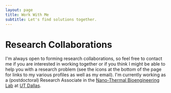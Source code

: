 ```yaml
---
layout: page
title: Work With Me
subtitle: Let's find solutions together.
---
```


# Research Collaborations

I'm always open to forming research collaborations, so feel free to contact me if you are interested in working together or if you think I might be able to help you with a research problem (see the icons at the bottom of the page for links to my various profiles as well as my email). I'm currently working as a (postdoctoral) Research Associate in the [Nano-Thermal Bioengineering Lab](https://openwetware.org/wiki/Qin) at [UT Dallas](https://www.utdallas.edu/).
